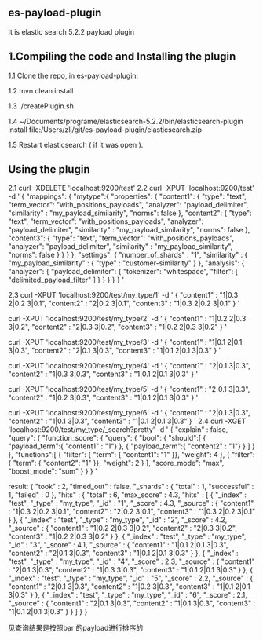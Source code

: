 ## es-payload-plugin
It is elastic search 5.2.2 payload plugin

## 1.Compiling the code and Installing the plugin

   1.1 Clone the repo, in es-payload-plugin:

   1.2 mvn clean install

   1.3 ./createPlugin.sh

   1.4  ~/Documents/programe/elasticsearch-5.2.2/bin/elasticsearch-plugin install file:/Users/zlj/git/es-payload-plugin/elasticsearch.zip 


   1.5 Restart elasticsearch ( if it was open ).

## Using the plugin
2.1 curl -XDELETE 'localhost:9200/test'
2.2 
curl -XPUT 'localhost:9200/test' -d '
{
  "mappings": {
    "mytype":{
    "properties": {
      "content1": {
        "type": "text",
        "term_vector": "with_positions_payloads",
        "analyzer": "payload_delimiter",
        "similarity" : "my_payload_similarity",
        "norms": false
      },
      "content2": {
        "type": "text",
        "term_vector": "with_positions_payloads",
        "analyzer": "payload_delimiter",
        "similarity" : "my_payload_similarity",
        "norms": false
      },
      "content3": {
        "type": "text",
        "term_vector": "with_positions_payloads",
        "analyzer": "payload_delimiter",
        "similarity" : "my_payload_similarity",
        "norms": false
      }
    }
  }
  },
  "settings": {
     "number_of_shards" : "1",
     "similarity" : {
        "my_payload_similarity" : {
             "type" : "customer-similarity"
         }
     },
    "analysis": {
      "analyzer": {
        "payload_delimiter": {
          "tokenizer": "whitespace",
          "filter": [ "delimited_payload_filter" ]
        }
      }
    }
 }
}
'

2.3
curl -XPUT 'localhost:9200/test/my_type/1' -d '
{
    "content1" : "1|0.3 2|0.2 3|0.1",
    "content2" : "2|0.2 3|0.1",
    "content3" : "1|0.3 2|0.2 3|0.1"
}
'

curl -XPUT 'localhost:9200/test/my_type/2' -d '
{
    "content1" : "1|0.2 2|0.3 3|0.2",
    "content2" : "2|0.3 3|0.2",
    "content3" : "1|0.2 2|0.3 3|0.2"
}
'

curl -XPUT 'localhost:9200/test/my_type/3' -d '
{
    "content1" : "1|0.1 2|0.1 3|0.3",
    "content2" : "2|0.1 3|0.3",
    "content3" : "1|0.1 2|0.1 3|0.3"
}
'

curl -XPUT 'localhost:9200/test/my_type/4' -d '
{
    "content1" : "2|0.1 3|0.3",
    "content2" : "1|0.3 3|0.3",
    "content3" : "1|0.1 2|0.1 3|0.3"
}
'

curl -XPUT 'localhost:9200/test/my_type/5' -d '
{
    "content1" : "2|0.1 3|0.3",
    "content2" : "1|0.2 3|0.3",
    "content3" : "1|0.1 2|0.1 3|0.3"
}
'

curl -XPUT 'localhost:9200/test/my_type/6' -d '
{
    "content1" : "2|0.1 3|0.3",
    "content2" : "1|0.1 3|0.3",
    "content3" : "1|0.1 2|0.1 3|0.3"
}
'
2.4
curl -XGET 'localhost:9200/test/my_type/_search?pretty' -d '
{
  "explain" : false,
  "query":
  {
  "function_score": {
    "query": {
       "bool": {
          "should":[
            {
              "payload_term":{ "content1" : "1"}
            },
            {
              "payload_term":{ "content2" : "1"}
            }
          ]
       }
     },
     "functions":[
        {
          "filter": { "term": { "content1": "1" }},
          "weight": 4
        },
        {
          "filter": { "term": { "content2": "1" }},
          "weight": 2
        }
      ],
      "score_mode": "max",
      "boost_mode": "sum"
   }
  }
}
'

result:
{
  "took" : 2,
  "timed_out" : false,
  "_shards" : {
    "total" : 1,
    "successful" : 1,
    "failed" : 0
  },
  "hits" : {
    "total" : 6,
    "max_score" : 4.3,
    "hits" : [
      {
        "_index" : "test",
        "_type" : "my_type",
        "_id" : "1",
        "_score" : 4.3,
        "_source" : {
          "content1" : "1|0.3 2|0.2 3|0.1",
          "content2" : "2|0.2 3|0.1",
          "content3" : "1|0.3 2|0.2 3|0.1"
        }
      },
      {
        "_index" : "test",
        "_type" : "my_type",
        "_id" : "2",
        "_score" : 4.2,
        "_source" : {
          "content1" : "1|0.2 2|0.3 3|0.2",
          "content2" : "2|0.3 3|0.2",
          "content3" : "1|0.2 2|0.3 3|0.2"
        }
      },
      {
        "_index" : "test",
        "_type" : "my_type",
        "_id" : "3",
        "_score" : 4.1,
        "_source" : {
          "content1" : "1|0.1 2|0.1 3|0.3",
          "content2" : "2|0.1 3|0.3",
          "content3" : "1|0.1 2|0.1 3|0.3"
        }
      },
      {
        "_index" : "test",
        "_type" : "my_type",
        "_id" : "4",
        "_score" : 2.3,
        "_source" : {
          "content1" : "2|0.1 3|0.3",
          "content2" : "1|0.3 3|0.3",
          "content3" : "1|0.1 2|0.1 3|0.3"
        }
      },
      {
        "_index" : "test",
        "_type" : "my_type",
        "_id" : "5",
        "_score" : 2.2,
        "_source" : {
          "content1" : "2|0.1 3|0.3",
          "content2" : "1|0.2 3|0.3",
          "content3" : "1|0.1 2|0.1 3|0.3"
        }
      },
      {
        "_index" : "test",
        "_type" : "my_type",
        "_id" : "6",
        "_score" : 2.1,
        "_source" : {
          "content1" : "2|0.1 3|0.3",
          "content2" : "1|0.1 3|0.3",
          "content3" : "1|0.1 2|0.1 3|0.3"
        }
      }
    ]
  }
}


见查询结果是按照bar 的payload进行排序的
